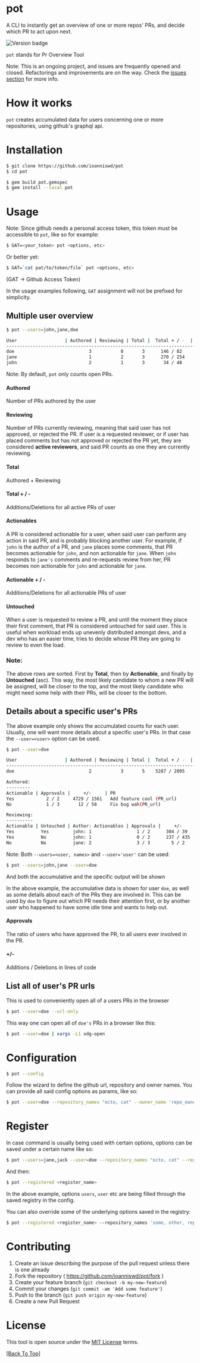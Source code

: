 # pot

A CLI to instantly get an overview of one or more repos' PRs, and decide which PR to act upon next.

![Version badge](https://img.shields.io/badge/version-1.0.0-green.svg)

`pot` stands for Pr Overview Tool

Note: This is an ongoing project, and issues are frequently opened and closed. Refactorings and improvements are on the way. Check the [issues section](https://github.com/ioanniswd/pot/issues) for more info.

# How it works

`pot` creates accumulated data for users concerning one or more repositories, using
github's graphql api.

# Installation

```sh
$ git clone https://github.com/ioanniswd/pot
$ cd pot

$ gem build pot.gemspec
$ gem install --local pot
```

# Usage

Note: Since github needs a personal access token, this token must be accessible
to `pot`, like so for example:

```sh
$ GAT=<your_token> pot <options, etc>
```

Or better yet:

```sh
$ GAT=`cat pat/to/token/file` pot <options, etc>
```

(GAT -> Github Access Token)

In the usage examples following, `GAT` assignment will not be prefixed for
simplicity.


## Multiple user overview

```sh
$ pot --users=john,jane,doe

User                  | Authored | Reviewing | Total |  Total + / -  | Actionables | Actionable + / - | Untouched
-----------------------------------------------------------------------------------------------------------------
doe                            3           0       3      146 / 82               1         40 / 37              0
jane                           1           2       3      270 / 254              2        200 / 187             0
john                           2           1       3       34 / 48               3         34 / 48              0
```

Note: By default, `pot` only counts open PRs.

#### Authored
Number of PRs authored by the user

#### Reviewing
Number of PRs currently reviewing, meaning that said user has not
approved, or rejected the PR. If user is a requested reviewer, or if user has
placed comments but has not approved or rejected the PR yet, they are considered
**active reviewers**, and said PR counts as one they are currently reviewing.

#### Total
Authored + Reviewing

#### Total + / -
Additions/Deletions for all active PRs of user

#### Actionables
A PR is considered actionable for a user, when said user can
perform any action in said PR, and is probably blocking another user. For
example, if `john` is the author of a PR, and `jane` places some comments, that PR
becomes actionable for `john`, and non actionable for `jane`. When `john` responds to
`jane's` comments and re-requests review from her, PR becomes non actionable for
`john` and actionable for `jane`.

#### Actionable + / -
Additions/Deletions for all actionable PRs of user

#### Untouched
When a user is requested to review a PR, and until the moment
they place their first comment, that PR is considered untouched for said user.
This is useful when workload ends up unevenly distributed amongst devs, and a
dev who has an easier time, tries to decide whose PR they are going to review to
even the load.

### Note:
The above rows are sorted. First by **Total**, then by **Actionable**, and finally by **Untouched** (asc). This way, the most likely candidate to whom a new PR will be assigned, will be closer to the top, and the most likely candidate who might need some help with their PRs, will be closer to the bottom.

## Details about a specific user's PRs

The above example only shows the accumulated counts for each user. Usually, one
will want more details about a specific user's PRs. In that case the
`--user=<user>` option can be used.

```sh
$ pot --user=doe

User                  | Authored | Reviewing | Total |  Total + / -  | Actionables | Actionable + / - | Untouched
-----------------------------------------------------------------------------------------------------------------
doe                            2           3       5    5287 / 2095              3       5270 / 2035            1

Authored:
---------
Actionable | Approvals |     +/-     | PR
Yes            2 / 2     4729 / 1561   Add feature cool (PR_url)
No             1 / 3       12 / 58     Fix bug wah(PR_url)

Reviewing:
----------
Actionable | Untouched | Author: Actionables | Approvals |     +/-     | PR
Yes          Yes         john: 1                 1 / 2      304 / 39     Add feature wow (PR_url)
Yes          No          john: 1                 0 / 2      237 / 435    Fix bug dang (PR_url)
No           No          jane: 2                 3 / 3        5 / 2      Improve styles (PR_url)
```

Note: Both `--users=<user, names>` and `--user='user'` can be used:
```sh
$ pot --users=john,jane --user=doe
```
And both the accumulative and the specific output will be shown

In the above example, the accumulative data is shown for user `doe`, as well
as some details about each of the PRs they are involved in. This can be used by
`doe` to figure out which PR needs their attention first, or by another user
who happened to have some idle time and wants to help out.

#### Approvals
The ratio of users who have approved the PR, to all users ever involved in the PR.

#### +/-
Additions / Deletions in lines of code

## List all of user's PR urls

This is used to conveniently open all of a users PRs in the browser

```sh
$ pot --user=doe --url-only

```

This way one can open all of `doe's` PRs in a browser like this:
```sh
$ pot --user=doe | xargs -L1 xdg-open
```


# Configuration
```sh
$ pot --config
```
Follow the wizard to define the github url, repository and owner names.
You can provide all said config options as params, like so:

```sh
$ pot --user=doe --repository_names "octo, cat" --owner_name 'repo_owner_name' --github_url 'github.<company_name>.com'

```

# Register
In case command is usually being used with certain options, options can be saved
under a certain name like so:

```sh
$ pot --users=jane,jack --user=doe --repository_names "octo, cat" --register_new <register_name>
```
And then:

```sh
$ pot --registered <register_name>
```

In the above example, options `users`, `user` etc are being filled through the
saved registry in the config.

You can also override some of the underlying options saved in the registry:
```sh
$ pot --registered <register_name> --repository_names 'some, other, repos'
```

# Contributing

1. Create an issue describing the purpose of the pull request unless there is one already
2. Fork the repository ( https://github.com/ioanniswd/pot/fork )
3. Create your feature branch (`git checkout -b my-new-feature`)
4. Commit your changes (`git commit -am 'Add some feature'`)
5. Push to the branch (`git push origin my-new-feature`)
6. Create a new Pull Request

# License

This tool is open source under the [MIT License](https://opensource.org/licenses/MIT) terms.

[[Back To Top]](#pot)

